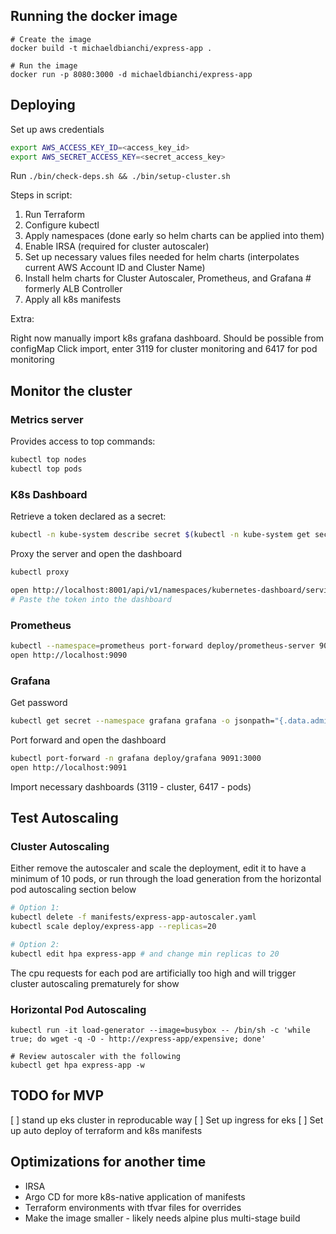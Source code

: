 ## Running the docker image

```
# Create the image
docker build -t michaeldbianchi/express-app .

# Run the image
docker run -p 8080:3000 -d michaeldbianchi/express-app
```

## Deploying

Set up aws credentials

```sh
export AWS_ACCESS_KEY_ID=<access_key_id>
export AWS_SECRET_ACCESS_KEY=<secret_access_key>
```

Run `./bin/check-deps.sh && ./bin/setup-cluster.sh`

Steps in script:
1. Run Terraform
1. Configure kubectl
1. Apply namespaces (done early so helm charts can be applied into them)
1. Enable IRSA (required for cluster autoscaler)
1. Set up necessary values files needed for helm charts (interpolates current AWS Account ID and Cluster Name)
1. Install helm charts for Cluster Autoscaler, Prometheus, and Grafana # formerly ALB Controller
1. Apply all k8s manifests

Extra:

Right now manually import k8s grafana dashboard. Should be possible from configMap
Click import, enter 3119 for cluster monitoring and 6417 for pod monitoring


## Monitor the cluster
### Metrics server
Provides access to top commands:
```sh
kubectl top nodes
kubectl top pods
```

### K8s Dashboard

Retrieve a token declared as a secret:
```sh
kubectl -n kube-system describe secret $(kubectl -n kube-system get secret | grep eks-admin | awk '{print $1}')
```

Proxy the server and open the dashboard
```sh
kubectl proxy

open http://localhost:8001/api/v1/namespaces/kubernetes-dashboard/services/https:kubernetes-dashboard:/proxy/#/overview?namespace=default
# Paste the token into the dashboard
```

### Prometheus

```sh
kubectl --namespace=prometheus port-forward deploy/prometheus-server 9090
open http://localhost:9090
```

### Grafana
Get password
```sh
kubectl get secret --namespace grafana grafana -o jsonpath="{.data.admin-password}" | base64 --decode ; echo
```

Port forward and open the dashboard
```sh
kubectl port-forward -n grafana deploy/grafana 9091:3000
open http://localhost:9091
```

Import necessary dashboards (3119 - cluster, 6417 - pods)

## Test Autoscaling
### Cluster Autoscaling
Either remove the autoscaler and scale the deployment, edit it to have a minimum of 10 pods, or run through the load generation from the horizontal pod autoscaling section below
```sh
# Option 1:
kubectl delete -f manifests/express-app-autoscaler.yaml
kubectl scale deploy/express-app --replicas=20

# Option 2:
kubectl edit hpa express-app # and change min replicas to 20
```

The cpu requests for each pod are artificially too high and will trigger cluster autoscaling prematurely for show

### Horizontal Pod Autoscaling
```
kubectl run -it load-generator --image=busybox -- /bin/sh -c 'while true; do wget -q -O - http://express-app/expensive; done'

# Review autoscaler with the following
kubectl get hpa express-app -w
```


## TODO for MVP
[ ] stand up eks cluster in reproducable way
[ ] Set up ingress for eks
[ ] Set up auto deploy of terraform and k8s manifests

## Optimizations for another time
- IRSA
- Argo CD for more k8s-native application of manifests
- Terraform environments with tfvar files for overrides
- Make the image smaller - likely needs alpine plus multi-stage build